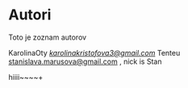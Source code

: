 # Autori
Toto je zoznam autorov

KarolinaOty *karolinakristofova3@gmail.com*
Tenteu stanislava.marusova@gmail.com , nick is Stan 

hiiii~~~~+
